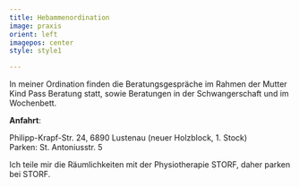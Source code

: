 ```yaml
---
title: Hebammenordination
image: praxis
orient: left
imagepos: center
style: style1

---
```


In meiner Ordination finden die Beratungsgespräche im Rahmen der Mutter Kind Pass Beratung statt, sowie Beratungen in der Schwangerschaft und im Wochenbett.

**Anfahrt**:

Philipp-Krapf-Str. 24, 6890 Lustenau (neuer Holzblock, 1. Stock)   
Parken: St. Antoniusstr. 5

Ich teile mir die Räumlichkeiten mit der Physiotherapie STORF, daher parken bei STORF.
